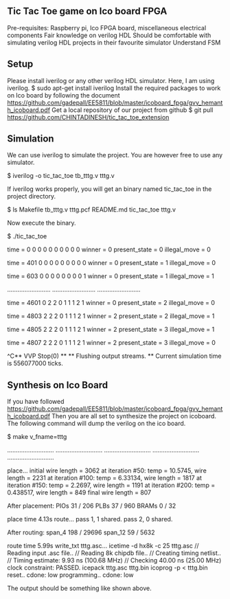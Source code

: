 ## Tic Tac Toe game on Ico board FPGA
Pre-requisites:
Raspberry pi, Ico FPGA board, miscellaneous electrical components
Fair knowledge on verilog HDL
Should be comfortable with simulating verilog HDL projects in their favourite simulator
Understand FSM
## Setup
Please install iverilog or any other verilog HDL simulator. Here, I am using iverilog. 
$ sudo apt-get install iverilog
Install the required packages to work on Ico board by following the document https://github.com/gadepall/EE5811/blob/master/icoboard_fpga/gvv_hemanth_icoboard.pdf
Get a local repository of our project from github 
$ git pull https://github.com/CHINTADINESH/tic_tac_toe_extension 
## Simulation
We can use iverilog to simulate the project. You are however free to use any simulator. 

$ iverilog -o tic_tac_toe tb_tttg.v tttg.v

If iverilog works properly, you will get an binary named tic_tac_toe in the project directory.

$ ls
Makefile   tb_tttg.v	tttg.pcf
README.md  tic_tac_toe  tttg.v

Now execute the binary. 

$ ./tic_tac_toe

time =   0
 0 0 0
 0 0 0
 0 0 0
 winner = 0
 present_state = 0
 illegal_move = 0
 

time = 401
 0 0 0
 0 0 0
 0 0 0
 winner = 0
 present_state = 1
 illegal_move = 0
 

time = 603
 0 0 0
 0 0 0
 0 0 1
 winner = 0
 present_state = 1
 illegal_move = 1
 
…………………….
…………………….
…………………….
 

time = 4601
 0 2 2
 0 1 1
 1 2 1
 winner = 0
 present_state = 2
 illegal_move = 0
 

time = 4803
 2 2 2
 0 1 1
 1 2 1
 winner = 2
 present_state = 2
 illegal_move = 1
 

time = 4805
 2 2 2
 0 1 1
 1 2 1
 winner = 2
 present_state = 3
 illegal_move = 1
 

time = 4807
 2 2 2
 0 1 1
 1 2 1
 winner = 2
 present_state = 3
 illegal_move = 0
 
^C** VVP Stop(0) **
** Flushing output streams.
** Current simulation time is 556077000 ticks.
>
## Synthesis on Ico Board
If you have followed https://github.com/gadepall/EE5811/blob/master/icoboard_fpga/gvv_hemanth_icoboard.pdf
Then you are all set to synthesize the project on icoboard. The following command will dump the verilog on the ico board.

$ make v_fname=tttg

………………………
………………………
………………………
………………………
………………………

place...
  initial wire length = 3062
  at iteration #50: temp = 10.5745, wire length = 2231
  at iteration #100: temp = 6.33134, wire length = 1817
  at iteration #150: temp = 2.2697, wire length = 1191
  at iteration #200: temp = 0.438517, wire length = 849
  final wire length = 807

After placement:
PIOs       31 / 206
PLBs       37 / 960
BRAMs      0 / 32

  place time 4.13s
route...
  pass 1, 1 shared.
  pass 2, 0 shared.

After routing:
span_4     198 / 29696
span_12    59 / 5632

  route time 5.99s
write_txt tttg.asc...
icetime -d hx8k -c 25 tttg.asc
// Reading input .asc file..
// Reading 8k chipdb file..
// Creating timing netlist..
// Timing estimate: 9.93 ns (100.68 MHz)
// Checking 40.00 ns (25.00 MHz) clock constraint: PASSED.
icepack tttg.asc tttg.bin
icoprog -p < tttg.bin
reset..
cdone: low
programming..
cdone: low

The output should be something like shown above.


